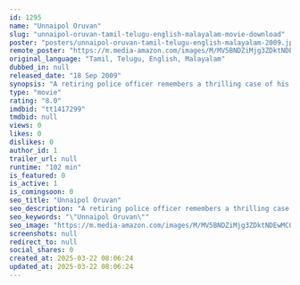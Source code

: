 ```yaml
---
id: 1295
name: "Unnaipol Oruvan"
slug: "unnaipol-oruvan-tamil-telugu-english-malayalam-movie-download"
poster: "posters/unnaipol-oruvan-tamil-telugu-english-malayalam-2009.jpg"
remote_poster: "https://m.media-amazon.com/images/M/MV5BNDZiMjg3ZDktNDEwMC00ZmFjLTk4ZTAtZWU5ZTFiZjg3MDAyXkEyXkFqcGc@._V1_SX300.jpg"
original_language: "Tamil, Telugu, English, Malayalam"
dubbed_in: null
released_date: "18 Sep 2009"
synopsis: "A retiring police officer remembers a thrilling case of his life which is not recorded in any case files."
type: "movie"
rating: "8.0"
imdbid: "tt1417299"
tmdbid: null
views: 0
likes: 0
dislikes: 0
author_id: 1
trailer_url: null
runtime: "102 min"
is_featured: 0
is_active: 1
is_comingsoon: 0
seo_title: "Unnaipol Oruvan"
seo_description: "A retiring police officer remembers a thrilling case of his life which is not recorded in any case files."
seo_keywords: "\"Unnaipol Oruvan\""
seo_image: "https://m.media-amazon.com/images/M/MV5BNDZiMjg3ZDktNDEwMC00ZmFjLTk4ZTAtZWU5ZTFiZjg3MDAyXkEyXkFqcGc@._V1_SX300.jpg"
screenshots: null
redirect_to: null
social_shares: 0
created_at: 2025-03-22 08:06:24
updated_at: 2025-03-22 08:06:24
---
```


